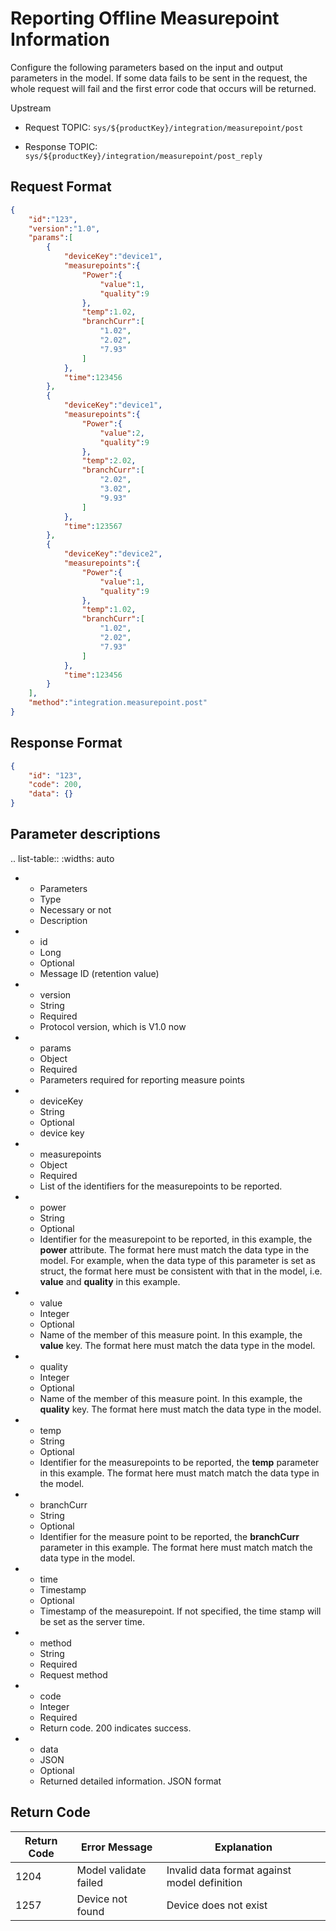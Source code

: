 # Reporting Offline Measurepoint Information

Configure the following parameters based on the input and output parameters in the model. If some data fails to be sent in the request, the whole request will fail and the first error code that occurs will be returned.

Upstream
- Request TOPIC: `sys/${productKey}/integration/measurepoint/post`

- Response TOPIC: `sys/${productKey}/integration/measurepoint/post_reply`

## Request Format

```JSON
{
    "id":"123",
    "version":"1.0",
    "params":[
        {
            "deviceKey":"device1",
            "measurepoints":{
                "Power":{
                    "value":1,
                    "quality":9
                },
                "temp":1.02,
                "branchCurr":[
                    "1.02",
                    "2.02",
                    "7.93"
                ]
            },
            "time":123456
        },
        {
            "deviceKey":"device1",
            "measurepoints":{
                "Power":{
                    "value":2,
                    "quality":9
                },
                "temp":2.02,
                "branchCurr":[
                    "2.02",
                    "3.02",
                    "9.93"
                ]
            },
            "time":123567
        },
        {
            "deviceKey":"device2",
            "measurepoints":{
                "Power":{
                    "value":1,
                    "quality":9
                },
                "temp":1.02,
                "branchCurr":[
                    "1.02",
                    "2.02",
                    "7.93"
                ]
            },
            "time":123456
        }
    ],
    "method":"integration.measurepoint.post"
}
```

## Response Format

```json
{
    "id": "123",
    "code": 200,
    "data": {}
}
```

## Parameter descriptions

.. list-table::
   :widths: auto

   * - Parameters
     - Type
     - Necessary or not
     - Description
   * - id
     - Long
     - Optional
     - Message ID (retention value)
   * - version
     - String
     - Required
     - Protocol version, which is V1.0 now
   * - params
     - Object
     - Required
     - Parameters required for reporting measure points
   * - deviceKey
     - String
     - Optional
     - device key 
   * - measurepoints
     - Object
     - Required
     - List of the identifiers for the measurepoints to be reported.
   * - power
     - String
     - Optional
     - Identifier for the measurepoint to be reported, in this example, the **power** attribute. The format here must match the data type in the model. For example, when the data type of this parameter is set as struct, the format here must be consistent with that in the model, i.e. **value** and **quality** in this example.
   * - value
     - Integer
     - Optional
     - Name of the member of this measure point. In this example, the **value** key. The format here must match the data type in the model.
   * - quality
     - Integer
     - Optional
     - Name of the member of this measure point. In this example, the **quality** key. The format here must match the data type in the model.
   * - temp
     - String
     - Optional
     - Identifier for the measurepoints to be reported, the **temp** parameter in this example. The format here must match match the data type in the model.
   * - branchCurr
     - String
     - Optional
     - Identifier for the measure point to be reported, the **branchCurr** parameter in this example. The format here must match match the data type in the model.
   * - time
     - Timestamp
     - Optional
     - Timestamp of the measurepoint. If not specified, the time stamp will be set as the server time.
   * - method
     - String
     - Required
     - Request method
   * - code
     - Integer
     - Required
     - Return code. 200 indicates success.
   * - data
     - JSON
     - Optional
     - Returned detailed information. JSON format

## Return Code

| Return Code | Error Message | Explanation|
|---------|---------|---------|
| 1204 | Model validate failed | Invalid data format against model definition |
| 1257 | Device not found | Device does not exist |

<!--end-->

